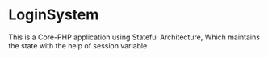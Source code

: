 # LoginSystem
This is a Core-PHP application using Stateful Architecture, Which maintains the state with the help of session variable
